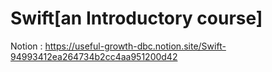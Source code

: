 # Swift[an Introductory course]

Notion : https://useful-growth-dbc.notion.site/Swift-94993412ea264734b2cc4aa951200d42

